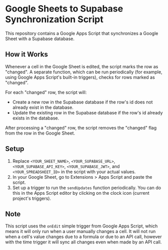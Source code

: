 # Google Sheets to Supabase Synchronization Script

This repository contains a Google Apps Script that synchronizes a Google Sheet with a Supabase database. 

## How it Works

Whenever a cell in the Google Sheet is edited, the script marks the row as "changed". A separate function, which can be run periodically (for example, using Google Apps Script's built-in triggers), checks for rows marked as "changed". 

For each "changed" row, the script will:

- Create a new row in the Supabase database if the row's id does not already exist in the database.
- Update the existing row in the Supabase database if the row's id already exists in the database.

After processing a "changed" row, the script removes the "changed" flag from the row in the Google Sheet.

## Setup

1. Replace `<YOUR_SHEET_NAME>`, `<YOUR_SUPABASE_URL>`, `<YOUR_SUPABASE_API_KEY>`, `<YOUR_SUPABASE_JWT>`, and `<YOUR_SPREADSHEET_ID>` in the script with your actual values.
2. In your Google Sheet, go to Extensions > Apps Script and paste the script.
3. Set up a trigger to run the `sendUpdates` function periodically. You can do this in the Apps Script editor by clicking on the clock icon (current project's triggers).

## Note

This script uses the `onEdit` simple trigger from Google Apps Script, which means it will only run when a user manually changes a cell. It will not run when a cell's value changes due to a formula or due to an API call, however with the time trigger it will sync all changes even when made by an API call.
